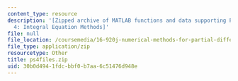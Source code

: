 ```yaml
---
content_type: resource
description: '[Zipped archive of MATLAB functions and data supporting Problem Set
  4: Integral Equation Methods]'
file: null
file_location: /coursemedia/16-920j-numerical-methods-for-partial-differential-equations-sma-5212-spring-2003/30b0d4941fdcbbf0b7aa6c51476d948e_ps4files.zip
file_type: application/zip
resourcetype: Other
title: ps4files.zip
uid: 30b0d494-1fdc-bbf0-b7aa-6c51476d948e
---
```

